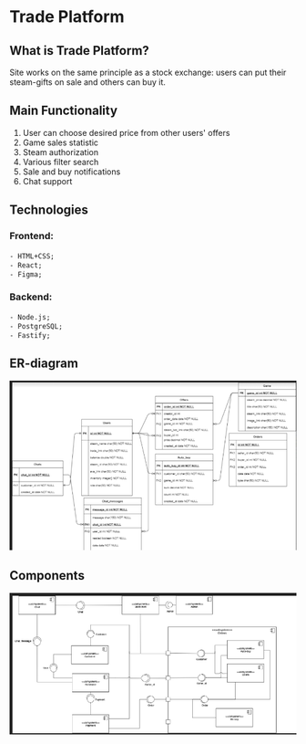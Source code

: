 # Trade Platform 
## What is Trade Platform? 

Site works on the same principle as a stock exchange: users can put their steam-gifts on sale and others can buy it.

## Main Functionality

1. User can choose desired price from other users' offers
2. Game sales statistic
3. Steam authorization
4. Various filter search
5. Sale and buy notifications
6. Chat support


## Technologies

### Frontend:

```
- HTML+CSS;
- React;
- Figma;
```

### Backend:

```
- Node.js;
- PostgreSQL;
- Fastify;
```
## ER-diagram
![subj](https://raw.githubusercontent.com/JohnyKovalenko1337/images/master/erV3.png)
## Components
![subj2](https://raw.githubusercontent.com/JohnyKovalenko1337/images/master/ccomponents.png)
